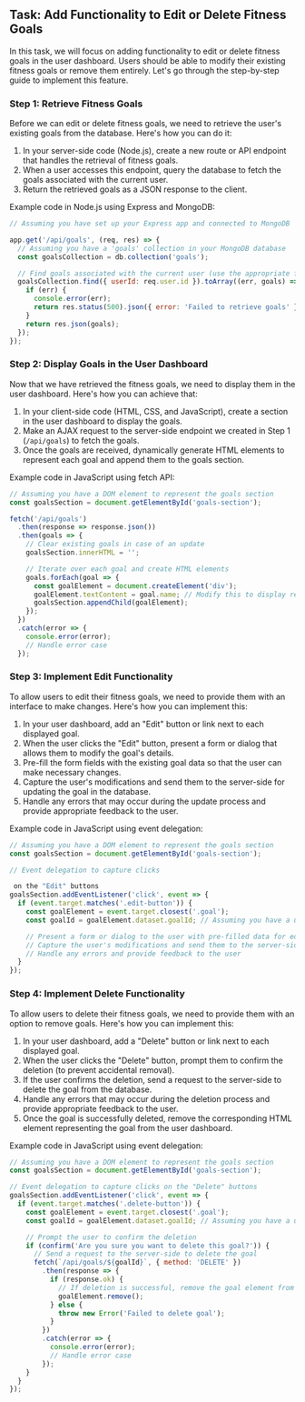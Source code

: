 ## Task: Add Functionality to Edit or Delete Fitness Goals

In this task, we will focus on adding functionality to edit or delete fitness goals in the user dashboard. Users should be able to modify their existing fitness goals or remove them entirely. Let's go through the step-by-step guide to implement this feature.

### Step 1: Retrieve Fitness Goals

Before we can edit or delete fitness goals, we need to retrieve the user's existing goals from the database. Here's how you can do it:

1. In your server-side code (Node.js), create a new route or API endpoint that handles the retrieval of fitness goals.
2. When a user accesses this endpoint, query the database to fetch the goals associated with the current user.
3. Return the retrieved goals as a JSON response to the client.

Example code in Node.js using Express and MongoDB:

```javascript
// Assuming you have set up your Express app and connected to MongoDB

app.get('/api/goals', (req, res) => {
  // Assuming you have a 'goals' collection in your MongoDB database
  const goalsCollection = db.collection('goals');

  // Find goals associated with the current user (use the appropriate field to match the user)
  goalsCollection.find({ userId: req.user.id }).toArray((err, goals) => {
    if (err) {
      console.error(err);
      return res.status(500).json({ error: 'Failed to retrieve goals' });
    }
    return res.json(goals);
  });
});
```

### Step 2: Display Goals in the User Dashboard

Now that we have retrieved the fitness goals, we need to display them in the user dashboard. Here's how you can achieve that:

1. In your client-side code (HTML, CSS, and JavaScript), create a section in the user dashboard to display the goals.
2. Make an AJAX request to the server-side endpoint we created in Step 1 (`/api/goals`) to fetch the goals.
3. Once the goals are received, dynamically generate HTML elements to represent each goal and append them to the goals section.

Example code in JavaScript using fetch API:

```javascript
// Assuming you have a DOM element to represent the goals section
const goalsSection = document.getElementById('goals-section');

fetch('/api/goals')
  .then(response => response.json())
  .then(goals => {
    // Clear existing goals in case of an update
    goalsSection.innerHTML = '';

    // Iterate over each goal and create HTML elements
    goals.forEach(goal => {
      const goalElement = document.createElement('div');
      goalElement.textContent = goal.name; // Modify this to display relevant goal details
      goalsSection.appendChild(goalElement);
    });
  })
  .catch(error => {
    console.error(error);
    // Handle error case
  });
```

### Step 3: Implement Edit Functionality

To allow users to edit their fitness goals, we need to provide them with an interface to make changes. Here's how you can implement this:

1. In your user dashboard, add an "Edit" button or link next to each displayed goal.
2. When the user clicks the "Edit" button, present a form or dialog that allows them to modify the goal's details.
3. Pre-fill the form fields with the existing goal data so that the user can make necessary changes.
4. Capture the user's modifications and send them to the server-side for updating the goal in the database.
5. Handle any errors that may occur during the update process and provide appropriate feedback to the user.

Example code in JavaScript using event delegation:

```javascript
// Assuming you have a DOM element to represent the goals section
const goalsSection = document.getElementById('goals-section');

// Event delegation to capture clicks

 on the "Edit" buttons
goalsSection.addEventListener('click', event => {
  if (event.target.matches('.edit-button')) {
    const goalElement = event.target.closest('.goal');
    const goalId = goalElement.dataset.goalId; // Assuming you have a unique identifier for each goal

    // Present a form or dialog to the user with pre-filled data for editing
    // Capture the user's modifications and send them to the server-side for update
    // Handle any errors and provide feedback to the user
  }
});
```

### Step 4: Implement Delete Functionality

To allow users to delete their fitness goals, we need to provide them with an option to remove goals. Here's how you can implement this:

1. In your user dashboard, add a "Delete" button or link next to each displayed goal.
2. When the user clicks the "Delete" button, prompt them to confirm the deletion (to prevent accidental removal).
3. If the user confirms the deletion, send a request to the server-side to delete the goal from the database.
4. Handle any errors that may occur during the deletion process and provide appropriate feedback to the user.
5. Once the goal is successfully deleted, remove the corresponding HTML element representing the goal from the user dashboard.

Example code in JavaScript using event delegation:

```javascript
// Assuming you have a DOM element to represent the goals section
const goalsSection = document.getElementById('goals-section');

// Event delegation to capture clicks on the "Delete" buttons
goalsSection.addEventListener('click', event => {
  if (event.target.matches('.delete-button')) {
    const goalElement = event.target.closest('.goal');
    const goalId = goalElement.dataset.goalId; // Assuming you have a unique identifier for each goal

    // Prompt the user to confirm the deletion
    if (confirm('Are you sure you want to delete this goal?')) {
      // Send a request to the server-side to delete the goal
      fetch(`/api/goals/${goalId}`, { method: 'DELETE' })
        .then(response => {
          if (response.ok) {
            // If deletion is successful, remove the goal element from the user dashboard
            goalElement.remove();
          } else {
            throw new Error('Failed to delete goal');
          }
        })
        .catch(error => {
          console.error(error);
          // Handle error case
        });
    }
  }
});
```

